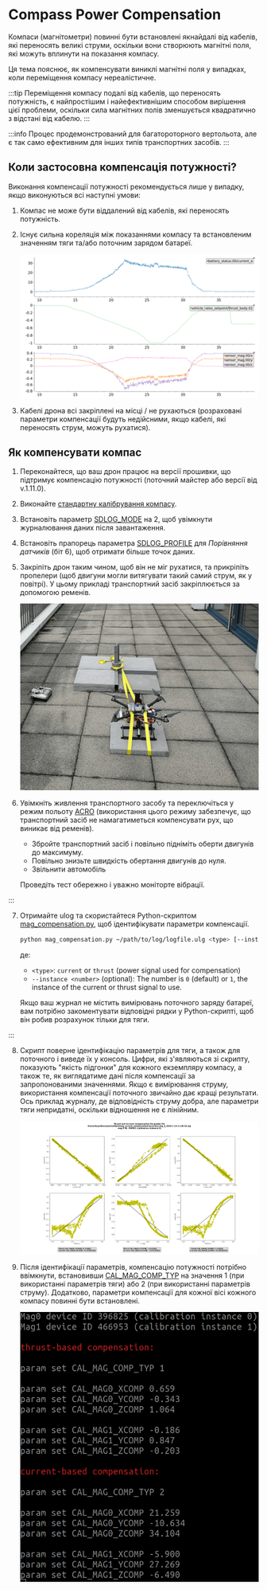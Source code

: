 # Compass Power Compensation

Компаси (магнітометри) повинні бути встановлені якнайдалі від кабелів, які переносять великі струми, оскільки вони створюють магнітні поля, які можуть вплинути на показання компасу.

Ця тема пояснює, як компенсувати виниклі магнітні поля у випадках, коли переміщення компасу нереалістичне.

:::tip
Переміщення компасу подалі від кабелів, що переносять потужність, є найпростішим і найефективнішим способом вирішення цієї проблеми, оскільки сила магнітних полів зменшується квадратично з відстані від кабелю.
:::

:::info
Процес продемонстрований для багатороторного вертольота, але є так само ефективним для інших типів транспортних засобів.
:::

## Коли застосовна компенсація потужності?

Виконання компенсації потужності рекомендується лише у випадку, якщо виконуються всі наступні умови:

1. Компас не може бути віддалений від кабелів, які переносять потужність.

2. Існує сильна кореляція між показаннями компасу та встановленим значенням тяги та/або поточним зарядом батареї.

   ![Corrupted mag](../../assets/advanced_config/corrupted_mag.png)

3. Кабелі дрона всі закріплені на місці / не рухаються (розраховані параметри компенсації будуть недійсними, якщо кабелі, які переносять струм, можуть рухатися).

## Як компенсувати компас

1. Переконайтеся, що ваш дрон працює на версії прошивки, що підтримує компенсацію потужності (поточний майстер або версії від v.1.11.0).

2. Виконайте [стандартну калібрування компасу](../config/compass.md#compass-calibration).

3. Встановіть параметр [SDLOG_MODE](../advanced_config/parameter_reference.md#SDLOG_MODE) на 2, щоб увімкнути журналювання даних після завантаження.

4. Встановіть прапорець параметра [SDLOG_PROFILE](../advanced_config/parameter_reference.md#SDLOG_PROFILE) для _Порівняння датчиків_ (біт 6), щоб отримати більше точок даних.

5. Закріпіть дрон таким чином, щоб він не міг рухатися, та прикріпіть пропелери (щоб двигуни могли витягувати такий самий струм, як у повітрі).
   У цьому прикладі транспортний засіб закріплюється за допомогою ременів.

   ![strap](../../assets/advanced_config/strap.png)

6. Увімкніть живлення транспортного засобу та переключіться у режим польоту [ACRO](../flight_modes_mc/acro.md) (використання цього режиму забезпечує, що транспортний засіб не намагатиметься компенсувати рух, що виникає від ременів).

   - Збройте транспортний засіб і повільно підніміть оберти двигунів до максимуму.
   - Повільно знизьте швидкість обертання двигунів до нуля.
   - Звільнити автомобіль

   Проведіть тест обережно і уважно моніторте вібрації.

:::

7. Отримайте ulog та скористайтеся Python-скриптом [mag_compensation.py](https://github.com/PX4/PX4-Autopilot/blob/main/src/modules/sensors/vehicle_magnetometer/mag_compensation/python/mag_compensation.py), щоб ідентифікувати параметри компенсації.

   ```sh
   python mag_compensation.py ~/path/to/log/logfile.ulg <type> [--instance <number>]
   ```

   де:

   - `<type>`: `current` or `thrust` (power signal used for compensation)
   - `--instance <number>` (optional): The number is `0` (default) or `1`, the instance of the current or thrust signal to use.

   Якщо ваш журнал не містить вимірювань поточного заряду батареї, вам потрібно закоментувати відповідні рядки у Python-скрипті, щоб він робив розрахунок тільки для тяги.

:::

8. Скрипт поверне ідентифікацію параметрів для тяги, а також для поточного і виведе їх у консоль.
   Цифри, які з'являються зі скрипту, показують "якість підгонки" для кожного екземпляру компасу, а також те, як виглядатиме дані після компенсації за запропонованими значеннями.
   Якщо є вимірювання струму, використання компенсації поточного звичайно дає кращі результати.
   Ось приклад журналу, де відповідність струму добра, але параметри тяги непридатні, оскільки відношення не є лінійним.

   ![line fit](../../assets/advanced_config/line_fit.png)

9. Після ідентифікації параметрів, компенсацію потужності потрібно ввімкнути, встановивши [CAL_MAG_COMP_TYP](../advanced_config/parameter_reference.md#CAL_MAG_COMP_TYP) на значення 1 (при використанні параметрів тяги) або 2 (при використанні параметрів струму).
   Додатково, параметри компенсації для кожної вісі кожного компасу повинні бути встановлені.

   ![comp params](../../assets/advanced_config/comp_params.png)
